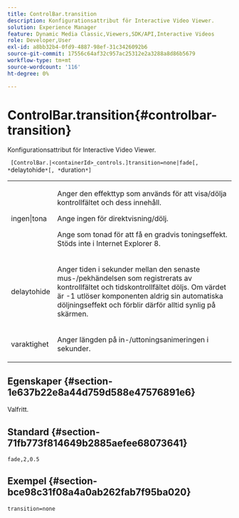 ```yaml
---
title: ControlBar.transition
description: Konfigurationsattribut för Interactive Video Viewer.
solution: Experience Manager
feature: Dynamic Media Classic,Viewers,SDK/API,Interactive Videos
role: Developer,User
exl-id: a8bb32b4-0fd9-4887-98ef-31c3426092b6
source-git-commit: 17556c64af32c957ac25312e2a3288a8d86b5679
workflow-type: tm+mt
source-wordcount: '116'
ht-degree: 0%

---
```


# ControlBar.transition{#controlbar-transition}

Konfigurationsattribut för Interactive Video Viewer.

` [ControlBar.|<containerId>_controls.]transition=none|fade[, *`delaytohide`*[, *`duration`*]`

<table id="table_441553CD34C94A58A9D7CBF772DEDDB6"> 
 <tbody> 
  <tr> 
   <td colname="col1"> <p> <span class="codeph"> ingen|tona</span> </p> </td> 
   <td colname="col2"> <p> Anger den effekttyp som används för att visa/dölja kontrollfältet och dess innehåll. </p> <p>Ange <span class="codeph"> ingen</span> för direktvisning/dölj. </p> <p>Ange som <span class="codeph"> tonad</span> för att få en gradvis toningseffekt. Stöds inte i Internet Explorer 8. </p> </td> 
  </tr> 
  <tr> 
   <td colname="col1"> <p><span class="codeph"><span class="varname"> delaytohide</span></span> </p> </td> 
   <td colname="col2"> <p> Anger tiden i sekunder mellan den senaste mus-/pekhändelsen som registrerats av kontrollfältet och tidskontrollfältet döljs. Om värdet är <span class="codeph"> -1</span> utlöser komponenten aldrig sin automatiska döljningseffekt och förblir därför alltid synlig på skärmen. </p> </td> 
  </tr> 
  <tr> 
   <td colname="col1"> <p><span class="codeph"><span class="varname"> varaktighet</span></span> </p> </td> 
   <td colname="col2"> <p> Anger längden på in-/uttoningsanimeringen i sekunder. </p> </td> 
  </tr> 
 </tbody> 
</table>

## Egenskaper {#section-1e637b22e8a44d759d588e47576891e6}

Valfritt.

## Standard {#section-71fb773f814649b2885aefee68073641}

`fade,2,0.5`

## Exempel {#section-bce98c31f08a4a0ab262fab7f95ba020}

```
transition=none
```
